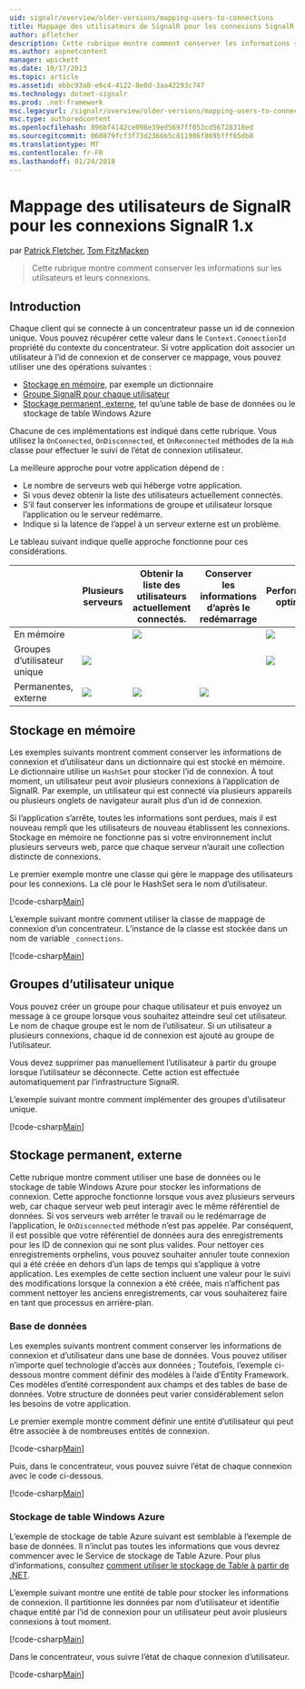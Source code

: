 ```yaml
---
uid: signalr/overview/older-versions/mapping-users-to-connections
title: Mappage des utilisateurs de SignalR pour les connexions SignalR 1.x | Documents Microsoft
author: pfletcher
description: Cette rubrique montre comment conserver les informations sur les utilisateurs et leurs connexions.
ms.author: aspnetcontent
manager: wpickett
ms.date: 10/17/2013
ms.topic: article
ms.assetid: ebbc93a8-e6c4-4122-8e0d-3aa42293c747
ms.technology: dotnet-signalr
ms.prod: .net-framework
msc.legacyurl: /signalr/overview/older-versions/mapping-users-to-connections
msc.type: authoredcontent
ms.openlocfilehash: 896bf4142ce090e39ed5697ff053cd56728318ed
ms.sourcegitcommit: 060879fcf3f73d2366b5c811986f8695fff65db8
ms.translationtype: MT
ms.contentlocale: fr-FR
ms.lasthandoff: 01/24/2018
---
```

<a name="mapping-signalr-users-to-connections-in-signalr-1x"></a>Mappage des utilisateurs de SignalR pour les connexions SignalR 1.x
====================
par [Patrick Fletcher](https://github.com/pfletcher), [Tom FitzMacken](https://github.com/tfitzmac)

> Cette rubrique montre comment conserver les informations sur les utilisateurs et leurs connexions.


## <a name="introduction"></a>Introduction

Chaque client qui se connecte à un concentrateur passe un id de connexion unique. Vous pouvez récupérer cette valeur dans le `Context.ConnectionId` propriété du contexte du concentrateur. Si votre application doit associer un utilisateur à l’id de connexion et de conserver ce mappage, vous pouvez utiliser une des opérations suivantes :

- [Stockage en mémoire](#inmemory), par exemple un dictionnaire
- [Groupe SignalR pour chaque utilisateur](#groups)
- [Stockage permanent, externe](#database), tel qu’une table de base de données ou le stockage de table Windows Azure

Chacune de ces implémentations est indiqué dans cette rubrique. Vous utilisez la `OnConnected`, `OnDisconnected`, et `OnReconnected` méthodes de la `Hub` classe pour effectuer le suivi de l’état de connexion utilisateur.

La meilleure approche pour votre application dépend de :

- Le nombre de serveurs web qui héberge votre application.
- Si vous devez obtenir la liste des utilisateurs actuellement connectés.
- S’il faut conserver les informations de groupe et utilisateur lorsque l’application ou le serveur redémarre.
- Indique si la latence de l’appel à un serveur externe est un problème.

Le tableau suivant indique quelle approche fonctionne pour ces considérations.

|  | Plusieurs serveurs | Obtenir la liste des utilisateurs actuellement connectés. | Conserver les informations d’après le redémarrage | Performances optimales |
| --- | --- | --- | --- | --- |
| En mémoire |  | ![](mapping-users-to-connections/_static/image1.png) |  | ![](mapping-users-to-connections/_static/image2.png) |
| Groupes d’utilisateur unique | ![](mapping-users-to-connections/_static/image3.png) |  |  | ![](mapping-users-to-connections/_static/image4.png) |
| Permanentes, externe | ![](mapping-users-to-connections/_static/image5.png) | ![](mapping-users-to-connections/_static/image6.png) | ![](mapping-users-to-connections/_static/image7.png) |  |

<a id="inmemory"></a>

## <a name="in-memory-storage"></a>Stockage en mémoire

Les exemples suivants montrent comment conserver les informations de connexion et d’utilisateur dans un dictionnaire qui est stocké en mémoire. Le dictionnaire utilise un `HashSet` pour stocker l’id de connexion. À tout moment, un utilisateur peut avoir plusieurs connexions à l’application de SignalR. Par exemple, un utilisateur qui est connecté via plusieurs appareils ou plusieurs onglets de navigateur aurait plus d’un id de connexion.

Si l’application s’arrête, toutes les informations sont perdues, mais il est nouveau rempli que les utilisateurs de nouveau établissent les connexions. Stockage en mémoire ne fonctionne pas si votre environnement inclut plusieurs serveurs web, parce que chaque serveur n’aurait une collection distincte de connexions.

Le premier exemple montre une classe qui gère le mappage des utilisateurs pour les connexions. La clé pour le HashSet sera le nom d’utilisateur.

[!code-csharp[Main](mapping-users-to-connections/samples/sample1.cs)]

L’exemple suivant montre comment utiliser la classe de mappage de connexion d’un concentrateur. L’instance de la classe est stockée dans un nom de variable `_connections`.

[!code-csharp[Main](mapping-users-to-connections/samples/sample2.cs)]

<a id="groups"></a>

## <a name="single-user-groups"></a>Groupes d’utilisateur unique

Vous pouvez créer un groupe pour chaque utilisateur et puis envoyez un message à ce groupe lorsque vous souhaitez atteindre seul cet utilisateur. Le nom de chaque groupe est le nom de l’utilisateur. Si un utilisateur a plusieurs connexions, chaque id de connexion est ajouté au groupe de l’utilisateur.

Vous devez supprimer pas manuellement l’utilisateur à partir du groupe lorsque l’utilisateur se déconnecte. Cette action est effectuée automatiquement par l’infrastructure SignalR.

L’exemple suivant montre comment implémenter des groupes d’utilisateur unique.

[!code-csharp[Main](mapping-users-to-connections/samples/sample3.cs)]

<a id="database"></a>

## <a name="permanent-external-storage"></a>Stockage permanent, externe

Cette rubrique montre comment utiliser une base de données ou le stockage de table Windows Azure pour stocker les informations de connexion. Cette approche fonctionne lorsque vous avez plusieurs serveurs web, car chaque serveur web peut interagir avec le même référentiel de données. Si vos serveurs web arrêter le travail ou le redémarrage de l’application, le `OnDisconnected` méthode n’est pas appelée. Par conséquent, il est possible que votre référentiel de données aura des enregistrements pour les ID de connexion qui ne sont plus valides. Pour nettoyer ces enregistrements orphelins, vous pouvez souhaiter annuler toute connexion qui a été créée en dehors d’un laps de temps qui s’applique à votre application. Les exemples de cette section incluent une valeur pour le suivi des modifications lorsque la connexion a été créée, mais n’affichent pas comment nettoyer les anciens enregistrements, car vous souhaiterez faire en tant que processus en arrière-plan.

### <a name="database"></a>Base de données

Les exemples suivants montrent comment conserver les informations de connexion et d’utilisateur dans une base de données. Vous pouvez utiliser n’importe quel technologie d’accès aux données ; Toutefois, l’exemple ci-dessous montre comment définir des modèles à l’aide d’Entity Framework. Ces modèles d’entité correspondent aux champs et des tables de base de données. Votre structure de données peut varier considérablement selon les besoins de votre application.

Le premier exemple montre comment définir une entité d’utilisateur qui peut être associée à de nombreuses entités de connexion.

[!code-csharp[Main](mapping-users-to-connections/samples/sample4.cs)]

Puis, dans le concentrateur, vous pouvez suivre l’état de chaque connexion avec le code ci-dessous.

[!code-csharp[Main](mapping-users-to-connections/samples/sample5.cs)]

### <a name="azure-table-storage"></a>Stockage de table Windows Azure

L’exemple de stockage de table Azure suivant est semblable à l’exemple de base de données. Il n’inclut pas toutes les informations que vous devrez commencer avec le Service de stockage de Table Azure. Pour plus d’informations, consultez [comment utiliser le stockage de Table à partir de .NET](https://azure.microsoft.com/documentation/articles/storage-dotnet-how-to-use-tables/).

L’exemple suivant montre une entité de table pour stocker les informations de connexion. Il partitionne les données par nom d’utilisateur et identifie chaque entité par l’id de connexion pour un utilisateur peut avoir plusieurs connexions à tout moment.

[!code-csharp[Main](mapping-users-to-connections/samples/sample6.cs)]

Dans le concentrateur, vous suivre l’état de chaque connexion d’utilisateur.

[!code-csharp[Main](mapping-users-to-connections/samples/sample7.cs)]
